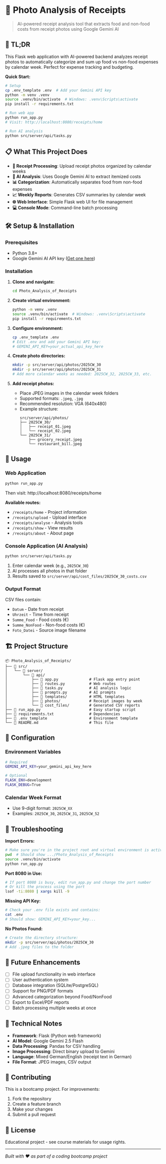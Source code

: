 # 📄 Photo Analysis of Receipts

> AI-powered receipt analysis tool that extracts food and non-food costs from receipt photos using Google Gemini AI

## 🚀 TL;DR

This Flask web application with AI-powered backend analyzes receipt photos to automatically categorize and sum up food vs non-food expenses by calendar week. Perfect for expense tracking and budgeting.

**Quick Start:**
```bash
# Setup
cp .env_template .env  # Add your Gemini API key
python -m venv .venv
source .venv/bin/activate  # Windows: .venv\Scripts\activate
pip install -r requirements.txt

# Run web app
python run_app.py
# Visit: http://localhost:8080/receipts/home

# Run AI analysis
python src/server/api/tasks.py
```

## 📋 What This Project Does

- **📸 Receipt Processing**: Upload receipt photos organized by calendar weeks
- **🤖 AI Analysis**: Uses Google Gemini AI to extract itemized costs 
- **📊 Categorization**: Automatically separates food from non-food expenses
- **📈 Weekly Reports**: Generates CSV summaries by calendar week
- **🌐 Web Interface**: Simple Flask web UI for file management
- **💻 Console Mode**: Command-line batch processing

## 🛠️ Setup & Installation

### Prerequisites
- Python 3.8+
- Google Gemini AI API key ([Get one here](https://aistudio.google.com/app/apikey))

### Installation
1. **Clone and navigate:**
   ```bash
   cd Photo_Analysis_of_Receipts
   ```

2. **Create virtual environment:**
   ```bash
   python -m venv .venv
   source .venv/bin/activate  # Windows: .venv\Scripts\activate
   pip install -r requirements.txt
   ```

3. **Configure environment:**
   ```bash
   cp .env_template .env
   # Edit .env and add your Gemini API key:
   # GEMINI_API_KEY=your_actual_api_key_here
   ```

4. **Create photo directories:**
   ```bash
   mkdir -p src/server/api/photos/2025CW_30
   mkdir -p src/server/api/photos/2025CW_31
   # Add more calendar weeks as needed: 2025CW_32, 2025CW_33, etc.
   ```

5. **Add receipt photos:**
   - Place JPEG images in the calendar week folders
   - Supported formats: `.jpeg`, `.jpg` 
   - Recommended resolution: VGA (640x480)
   - Example structure:
     ```
     src/server/api/photos/
     ├── 2025CW_30/
     │   ├── receipt_01.jpeg
     │   └── receipt_02.jpeg
     └── 2025CW_31/
         ├── grocery_receipt.jpeg
         └── restaurant_bill.jpeg
     ```

## 🎯 Usage

### Web Application
```bash
python run_app.py
```
Then visit: http://localhost:8080/receipts/home

**Available routes:**
- `/receipts/home` - Project information
- `/receipts/upload` - Upload interface  
- `/receipts/analyse` - Analysis tools
- `/receipts/show` - View results
- `/receipts/about` - About page

### Console Application (AI Analysis)
```bash
python src/server/api/tasks.py
```
1. Enter calendar week (e.g., `2025CW_30`)
2. AI processes all photos in that folder
3. Results saved to `src/server/api/cost_files/2025CW_30_costs.csv`

### Output Format
CSV files contain:
- `Datum` - Date from receipt
- `Uhrzeit` - Time from receipt  
- `Summe_Food` - Food costs (€)
- `Summe_NonFood` - Non-food costs (€)
- `Foto_Datei` - Source image filename

## 🏗️ Project Structure

```
📦 Photo_Analysis_of_Receipts/
├── 📁 src/
│   └── 📁 server/
│       └── 📁 api/
│           ├── 📄 app.py              # Flask app entry point
│           ├── 📄 routes.py           # Web routes
│           ├── 📄 tasks.py            # AI analysis logic
│           ├── 📄 prompts.py          # AI prompts
│           ├── 📁 templates/          # HTML templates
│           ├── 📁 photos/             # Receipt images by week
│           └── 📁 cost_files/         # Generated CSV reports
├── 📄 run_app.py                      # Easy startup script
├── 📄 requirements.txt                # Dependencies
├── 📄 .env_template                   # Environment template
└── 📄 README.md                       # This file
```

## 🔧 Configuration

### Environment Variables
```bash
# Required
GEMINI_API_KEY=your_gemini_api_key_here

# Optional
FLASK_ENV=development
FLASK_DEBUG=True
```

### Calendar Week Format
- Use 9-digit format: `2025CW_XX`
- Examples: `2025CW_30`, `2025CW_31`, `2025CW_52`

## 🚨 Troubleshooting

**Import Errors:**
```bash
# Make sure you're in the project root and virtual environment is activated
pwd  # Should show .../Photo_Analysis_of_Receipts
source .venv/bin/activate
python run_app.py
```

**Port 8080 in Use:**
```bash
# If port 8080 is busy, edit run_app.py and change the port number
# Or kill the process using the port
lsof -ti:8080 | xargs kill -9
```

**Missing API Key:**
```bash
# Check your .env file exists and contains:
cat .env
# Should show: GEMINI_API_KEY=your_key...
```


**No Photos Found:**
```bash
# Create the directory structure:
mkdir -p src/server/api/photos/2025CW_30
# Add .jpeg files to the folder
```

## 🎯 Future Enhancements

- [ ] File upload functionality in web interface
- [ ] User authentication system
- [ ] Database integration (SQLite/PostgreSQL)
- [ ] Support for PNG/PDF formats
- [ ] Advanced categorization beyond Food/NonFood
- [ ] Export to Excel/PDF reports
- [ ] Batch processing multiple weeks at once

## 📝 Technical Notes

- **Framework**: Flask (Python web framework)
- **AI Model**: Google Gemini 2.5 Flash
- **Data Processing**: Pandas for CSV handling
- **Image Processing**: Direct binary upload to Gemini
- **Language**: Mixed German/English (receipt text in German)
- **File Format**: JPEG images, CSV output

## 🤝 Contributing

This is a bootcamp project. For improvements:
1. Fork the repository
2. Create a feature branch
3. Make your changes  
4. Submit a pull request

## 📄 License

Educational project - see course materials for usage rights.

---

*Built with ❤️ as part of a coding bootcamp project*